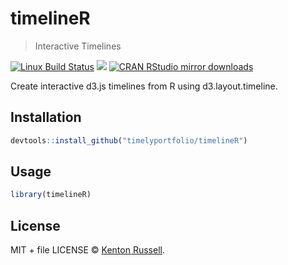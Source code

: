 
# timelineR

> Interactive Timelines

[![Linux Build Status](https://travis-ci.org//timelineR.svg?branch=master)](https://travis-ci.org//timelineR)
[![](http://www.r-pkg.org/badges/version/timelineR)](http://www.r-pkg.org/pkg/timelineR)
[![CRAN RStudio mirror downloads](http://cranlogs.r-pkg.org/badges/timelineR)](http://www.r-pkg.org/pkg/timelineR)


Create interactive d3.js timelines from R using d3.layout.timeline.

## Installation

```r
devtools::install_github("timelyportfolio/timelineR")
```

## Usage

```r
library(timelineR)
```

## License

MIT + file LICENSE © [Kenton Russell](https://github.com/).
